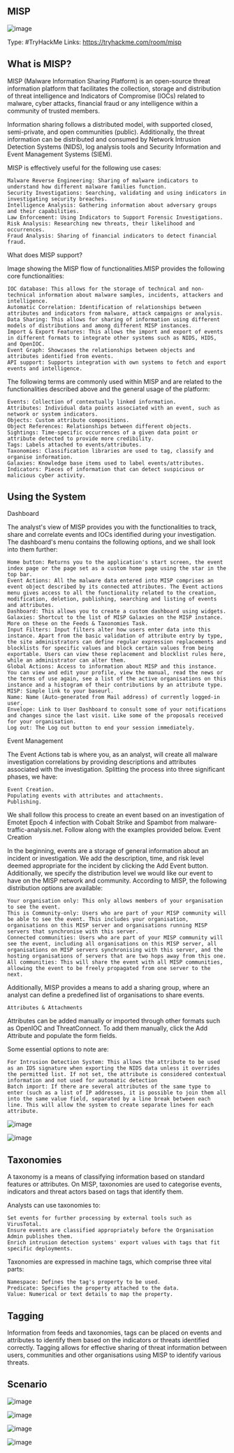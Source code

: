 ## MISP

![image](https://github.com/ItWozNotMe/itwoznotme.github.io/assets/74746341/12167381-eaa1-4e35-9fe6-4bae1f7f3a9d)

Type: #TryHackMe
Links: https://tryhackme.com/room/misp

## What is MISP?

MISP (Malware Information Sharing Platform) is an open-source threat information platform that facilitates the collection, storage and distribution of threat intelligence and Indicators of Compromise (IOCs) related to malware, cyber attacks, financial fraud or any intelligence within a community of trusted members. 

Information sharing follows a distributed model, with supported closed, semi-private, and open communities (public). Additionally, the threat information can be distributed and consumed by Network Intrusion Detection Systems (NIDS), log analysis tools and Security Information and Event Management Systems (SIEM).

MISP is effectively useful for the following use cases:

    Malware Reverse Engineering: Sharing of malware indicators to understand how different malware families function.
    Security Investigations: Searching, validating and using indicators in investigating security breaches.
    Intelligence Analysis: Gathering information about adversary groups and their capabilities.
    Law Enforcement: Using Indicators to Support Forensic Investigations.
    Risk Analysis: Researching new threats, their likelihood and occurrences.
    Fraud Analysis: Sharing of financial indicators to detect financial fraud.

What does MISP support? 

Image showing the MISP flow of functionalities.MISP provides the following core functionalities:

    IOC database: This allows for the storage of technical and non-technical information about malware samples, incidents, attackers and intelligence.
    Automatic Correlation: Identification of relationships between attributes and indicators from malware, attack campaigns or analysis.
    Data Sharing: This allows for sharing of information using different models of distributions and among different MISP instances.
    Import & Export Features: This allows the import and export of events in different formats to integrate other systems such as NIDS, HIDS, and OpenIOC.
    Event Graph: Showcases the relationships between objects and attributes identified from events.
    API support: Supports integration with own systems to fetch and export events and intelligence.

The following terms are commonly used within MISP and are related to the functionalities described above and the general usage of the platform:

    Events: Collection of contextually linked information.
    Attributes: Individual data points associated with an event, such as network or system indicators.
    Objects: Custom attribute compositions.
    Object References: Relationships between different objects.
    Sightings: Time-specific occurrences of a given data point or attribute detected to provide more credibility.
    Tags: Labels attached to events/attributes.
    Taxonomies: Classification libraries are used to tag, classify and organise information.
    Galaxies: Knowledge base items used to label events/attributes.
    Indicators: Pieces of information that can detect suspicious or malicious cyber activity.

## Using the System

Dashboard

The analyst's view of MISP provides you with the functionalities to track, share and correlate events and IOCs identified during your investigation. The dashboard's menu contains the following options, and we shall look into them further:

    Home button: Returns you to the application's start screen, the event index page or the page set as a custom home page using the star in the top bar.
    Event Actions: All the malware data entered into MISP comprises an event object described by its connected attributes. The Event actions menu gives access to all the functionality related to the creation, modification, deletion, publishing, searching and listing of events and attributes.
    Dashboard: This allows you to create a custom dashboard using widgets.
    Galaxies: Shortcut to the list of MISP Galaxies on the MISP instance. More on these on the Feeds & Taxonomies Task.
    Input Filters: Input filters alter how users enter data into this instance. Apart from the basic validation of attribute entry by type, the site administrators can define regular expression replacements and blocklists for specific values and block certain values from being exportable. Users can view these replacement and blocklist rules here, while an administrator can alter them.
    Global Actions: Access to information about MISP and this instance. You can view and edit your profile, view the manual, read the news or the terms of use again, see a list of the active organisations on this instance and a histogram of their contributions by an attribute type.
    MISP: Simple link to your baseurl.
    Name: Name (Auto-generated from Mail address) of currently logged-in user.
    Envelope: Link to User Dashboard to consult some of your notifications and changes since the last visit. Like some of the proposals received for your organisation.
    Log out: The Log out button to end your session immediately.

Event Management

The Event Actions tab is where you, as an analyst, will create all malware investigation correlations by providing descriptions and attributes associated with the investigation. Splitting the process into three significant phases, we have: 

    Event Creation.
    Populating events with attributes and attachments.
    Publishing.

We shall follow this process to create an event based on an investigation of Emotet Epoch 4 infection with Cobalt Strike and Spambot from malware-traffic-analysis.net. Follow along with the examples provided below.
Event Creation

In the beginning, events are a storage of general information about an incident or investigation. We add the description, time, and risk level deemed appropriate for the incident by clicking the Add Event button. Additionally, we specify the distribution level we would like our event to have on the MISP network and community. According to MISP, the following distribution options are available:

    Your organisation only: This only allows members of your organisation to see the event.
    This is Community-only: Users who are part of your MISP community will be able to see the event. This includes your organisation, organisations on this MISP server and organisations running MISP servers that synchronise with this server.
    Connected communities: Users who are part of your MISP community will see the event, including all organisations on this MISP server, all organisations on MISP servers synchronising with this server, and the hosting organisations of servers that are two hops away from this one.
    All communities: This will share the event with all MISP communities, allowing the event to be freely propagated from one server to the next.

Additionally, MISP provides a means to add a sharing group, where an analyst can define a predefined list of organisations to share events.

    Attributes & Attachments

Attributes can be added manually or imported through other formats such as OpenIOC and ThreatConnect. To add them manually, click the Add Attribute and populate the form fields.

Some essential options to note are: 

    For Intrusion Detection System: This allows the attribute to be used as an IDS signature when exporting the NIDS data unless it overrides the permitted list. If not set, the attribute is considered contextual information and not used for automatic detection
    Batch import: If there are several attributes of the same type to enter (such as a list of IP addresses, it is possible to join them all into the same value field, separated by a line break between each line. This will allow the system to create separate lines for each attribute.

![image](https://github.com/ItWozNotMe/itwoznotme.github.io/assets/74746341/73c190fa-c750-49ee-bfe9-de6ffa1b0725)

![image](https://github.com/ItWozNotMe/itwoznotme.github.io/assets/74746341/558c0c59-dbc4-4d32-96ad-f20a85d31513)


## Taxonomies

A taxonomy is a means of classifying information based on standard features or attributes. On MISP, taxonomies are used to categorise events, indicators and threat actors based on tags that identify them.

Analysts can use taxonomies to:

    Set events for further processing by external tools such as VirusTotal.
    Ensure events are classified appropriately before the Organisation Admin publishes them.
    Enrich intrusion detection systems' export values with tags that fit specific deployments.

Taxonomies are expressed in machine tags, which comprise three vital parts:

    Namespace: Defines the tag's property to be used.
    Predicate: Specifies the property attached to the data.
    Value: Numerical or text details to map the property.

## Tagging

Information from feeds and taxonomies, tags can be placed on events and attributes to identify them based on the indicators or threats identified correctly. Tagging allows for effective sharing of threat information between users, communities and other organisations using MISP to identify various threats.


## Scenario

![image](https://github.com/ItWozNotMe/itwoznotme.github.io/assets/74746341/ede9e859-3202-4ec2-b5c3-8535f52d4c81)

![image](https://github.com/ItWozNotMe/itwoznotme.github.io/assets/74746341/ec09d52f-0311-4acd-8249-725acca00e16)

![image](https://github.com/ItWozNotMe/itwoznotme.github.io/assets/74746341/7741bcfa-5f02-401f-9556-1323fda931a3)

![image](https://github.com/ItWozNotMe/itwoznotme.github.io/assets/74746341/36f44b39-5b3d-4b7a-b3b9-6015e1216b5c)
